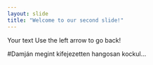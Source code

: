 ```yaml
---
layout: slide
title: "Welcome to our second slide!"
---
```

Your text
Use the left arrow to go back!

#Damján megint kifejezetten hangosan kockul...
